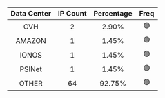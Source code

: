 | Data Center | IP Count | Percentage | Freq |
|:------------:|:--------:|:-----------:|:-----:|
| OVH | 2 | 2.90% | 🟢 |
| AMAZON | 1 | 1.45% | 🟢 |
| IONOS | 1 | 1.45% | 🟢 |
| PSINet | 1 | 1.45% | 🟢 |
| OTHER | 64 | 92.75% | 🟢 |